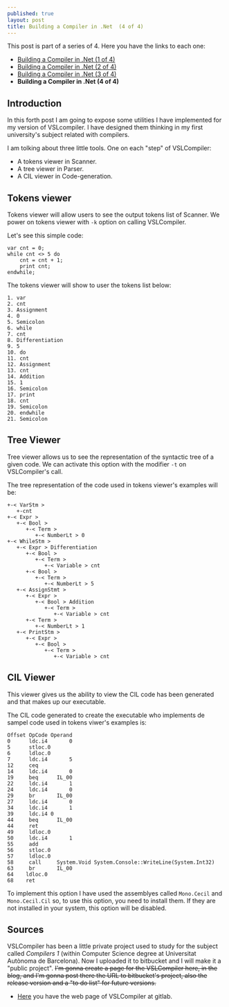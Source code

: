 ```yaml
---
published: true
layout: post
title: Building a Compiler in .Net  (4 of 4)
---
```


This post is part of a series of 4. Here you have the links to each one:

* [Building a Compiler in .Net (1 of 4)]({{baseurl}}/building-a-compiler-in-net-1-of-4)
* [Building a Compiler in .Net (2 of 4)]({{baseurl}}/building-a-compiler-in-net-2-of-4}})
* [Building a Compiler in .Net (3 of 4)]({{baseurl}}/building-a-compiler-in-net-3-of-4)
* __Building a Compiler in .Net (4 of 4)__


## Introduction

In this forth post I am going to expose some utilities I have implemented for my version of VSLcompiler. I have designed them thinking in my first university's subject related with compilers.

I am tolking about three little tools. One on each "step" of VSLCompiler:


* A tokens viewer in Scanner.
* A tree viewer in Parser.
* A CIL viewer in Code-generation.

## Tokens viewer

Tokens viewer will allow users to see the output tokens list of Scanner. We power on tokens viewer with `-k` option on calling VSLCompiler.

Let's see this simple code:

```
var cnt = 0;
while cnt <> 5 do
    cnt = cnt + 1;
    print cnt;
endwhile;
```

The tokens viewer will show to user the tokens list below:

```
1. var
2. cnt
3. Assignment
4. 0
5. Semicolon
6. while
7. cnt
8. Differentiation
9. 5
10. do
11. cnt
12. Assignment
13. cnt
14. Addition
15. 1
16. Semicolon
17. print
18. cnt
19. Semicolon
20. endwhile
21. Semicolon
```

## Tree Viewer

Tree viewer allows us to see the representation of the syntactic tree of a given code. We can activate this option with the modifier `-t` on VSLCompiler's call.

The tree representation of the code used in tokens viewer's examples will be:

```
+-< VarStm >
   +-cnt
+-< Expr >
   +-< Bool >
      +-< Term >
         +-< NumberLt > 0
+-< WhileStm >
   +-< Expr > Differentiation
      +-< Bool >
         +-< Term >
            +-< Variable > cnt
      +-< Bool >
         +-< Term >
            +-< NumberLt > 5
   +-< AssignStmt >
      +-< Expr >
         +-< Bool > Addition
            +-< Term >
               +-< Variable > cnt
      +-< Term >
         +-< NumberLt > 1
   +-< PrintStm >
      +-< Expr >
         +-< Bool >
            +-< Term >
               +-< Variable > cnt
```

## CIL Viewer

This viewer gives us the ability to view the CIL code has been generated and that makes up our executable.

The CIL code generated to create the executable who implements de sampel code used in tokens viwer's examples is:

```
Offset OpCode Operand
0      ldc.i4       0
5      stloc.0
6      ldloc.0
7      ldc.i4       5
12     ceq
14     ldc.i4       0
19     beq      IL_00
22     ldc.i4       1
24     ldc.i4       0
29     br       IL_00
27     ldc.i4       0
34     ldc.i4       1
39     ldc.i4 0
44     beq      IL_00
44     ret
49     ldloc.0
50     ldc.i4       1
55     add
56     stloc.0
57     ldloc.0
58     call     System.Void System.Console::WriteLine(System.Int32)
63     br       IL_00
64    ldloc.0
68    ret
```

To implement this option I have used the assemblyes called `Mono.Cecil` and `Mono.Cecil.Cil` so, to use this option, you need to install them. If they are not installed in your system, this option will be disabled.

## Sources

VSLCompiler has been a little private project used to study for the subject called _Compilers 1_ (within Computer Science degree at Universitat Autònoma de Barcelona). Now I uploaded it to bitbucket and I will make it a "public project". <del>I'm gonna create a page for the VSLCompiler here, in the blog, and I'm gonna post there the URL to bitbucket's project, also the release version and a "to do list" for future versions.</del>


* [Here](https://gitlab.com/carleshf/vslcompiler/tree/master) you have the web page of VSLCompiler at gitlab.

